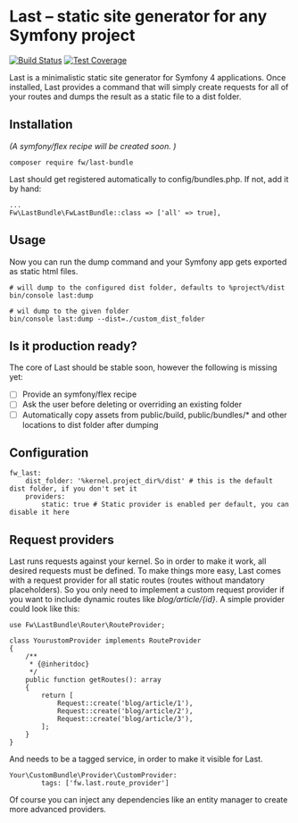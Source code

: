 
# Last – static site generator for any Symfony project

[![Build Status](https://travis-ci.org/franzwilding/last.svg?branch=master)](https://travis-ci.org/franzwilding/last)
[![Test Coverage](https://api.codeclimate.com/v1/badges/e9334f9657fc4a65e24c/test_coverage)](https://codeclimate.com/github/franzwilding/last/test_coverage)

Last is a minimalistic static site generator for Symfony 4 applications. Once installed, Last provides a 
command that will simply create requests for all of your routes and dumps the result as a static file to a dist folder.

## Installation
*(A symfony/flex recipe will be created soon. )*

    composer require fw/last-bundle
    
Last should get registered automatically to config/bundles.php. If not, add it by hand:

    ...
    Fw\LastBundle\FwLastBundle::class => ['all' => true],

## Usage
Now you can run the dump command and your Symfony app gets exported as static html files. 

    # will dump to the configured dist folder, defaults to %project%/dist
    bin/console last:dump 
    
    # wil dump to the given folder
    bin/console last:dump --dist=./custom_dist_folder
    
## Is it production ready?
The core of Last should be stable soon, however the following is missing yet:

- [ ] Provide an symfony/flex recipe
- [ ] Ask the user before deleting or overriding an existing folder
- [ ] Automatically copy assets from public/build, public/bundles/* and other locations to dist folder after dumping

## Configuration

    fw_last:
        dist_folder: '%kernel.project_dir%/dist' # this is the default dist folder, if you don't set it 
        providers:
            static: true # Static provider is enabled per default, you can disable it here

## Request providers

Last runs requests against your kernel. So in order to make it work, all desired requests must be defined. To make 
things more easy, Last comes with a request provider for all static routes (routes without mandatory placeholders). So
you only need to implement a custom request provider if you want to include dynamic routes like *blog/article/{id}*. A
simple provider could look like this: 

    use Fw\LastBundle\Router\RouteProvider;

    class YourustomProvider implements RouteProvider
    {
        /**
         * {@inheritdoc}
         */
        public function getRoutes(): array
        {
            return [
                Request::create('blog/article/1'),
                Request::create('blog/article/2'),
                Request::create('blog/article/3'),
            ];
        }
    } 

And needs to be a tagged service, in order to make it visible for Last.

    Your\CustomBundle\Provider\CustomProvider:
            tags: ['fw.last.route_provider']

Of course you can inject any dependencies like an entity manager to create more advanced providers.
